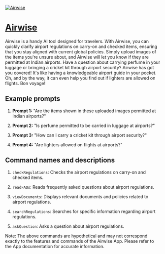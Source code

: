 [![Airwise](https://files.oaiusercontent.com/file-74Wqsq0F2HGfrQLZMAAshoEg?se=2123-10-19T09%3A56%3A05Z&sp=r&sv=2021-08-06&sr=b&rscc=max-age%3D31536000%2C%20immutable&rscd=attachment%3B%20filename%3D3dace1c4-c667-4a18-9e74-9e892a368e21.png&sig=suQM2D1bewTvwN%2B4kNfjtzAm3HrXpSJDaFcp3OE8RIU%3D)](https://chat.openai.com/g/g-YxfbZUa7H-airwise)

# [Airwise](https://chat.openai.com/g/g-YxfbZUa7H-airwise)

Airwise is a handy AI tool designed for travelers. With Airwise, you can quickly clarify airport regulations on carry-on and checked items, ensuring that you stay aligned with current global policies. Simply upload images of the items you're unsure about, and Airwise will let you know if they are permitted at Indian airports. Have a question about carrying perfume in your luggage or bringing a cricket kit through airport security? Airwise has got you covered! It's like having a knowledgeable airport guide in your pocket. Oh, and by the way, it can even help you find out if lighters are allowed on flights. Bon voyage!

## Example prompts

1. **Prompt 1:** "Are the items shown in these uploaded images permitted at Indian airports?"

2. **Prompt 2:** "Is perfume permitted to be carried in luggage at airports?"

3. **Prompt 3:** "How can I carry a cricket kit through airport security?"

4. **Prompt 4:** "Are lighters allowed on flights at airports?"

## Command names and descriptions

1. `checkRegulations`: Checks the airport regulations on carry-on and checked items.

2. `readFAQs`: Reads frequently asked questions about airport regulations.

3. `viewDocuments`: Displays relevant documents and policies related to airport regulations.

4. `searchRegulations`: Searches for specific information regarding airport regulations.

5. `askQuestion`: Asks a question about airport regulations.

Note: The above commands are hypothetical and may not correspond exactly to the features and commands of the Airwise App. Please refer to the App documentation for accurate information.